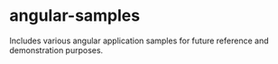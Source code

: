 # angular-samples
Includes various angular application samples for future reference and demonstration purposes.

